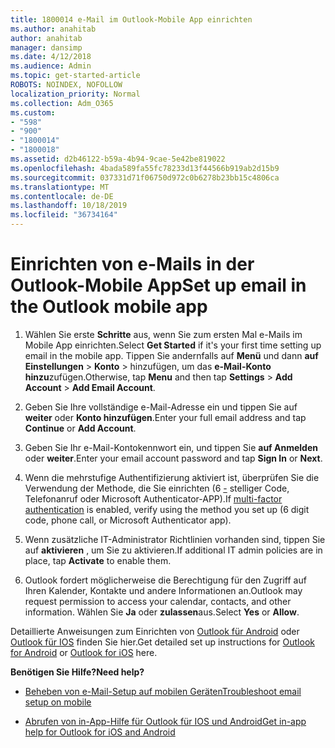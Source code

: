 ```yaml
---
title: 1800014 e-Mail im Outlook-Mobile App einrichten
ms.author: anahitab
author: anahitab
manager: dansimp
ms.date: 4/12/2018
ms.audience: Admin
ms.topic: get-started-article
ROBOTS: NOINDEX, NOFOLLOW
localization_priority: Normal
ms.collection: Adm_O365
ms.custom:
- "598"
- "900"
- "1800014"
- "1800018"
ms.assetid: d2b46122-b59a-4b94-9cae-5e42be819022
ms.openlocfilehash: 4bada589fa55fc78233d13f44566b919ab2d15b9
ms.sourcegitcommit: 037331d71f06750d972c0b6278b23bb15c4806ca
ms.translationtype: MT
ms.contentlocale: de-DE
ms.lasthandoff: 10/18/2019
ms.locfileid: "36734164"
---
```

# <a name="set-up-email-in-the-outlook-mobile-app"></a><span data-ttu-id="f50b3-102">Einrichten von e-Mails in der Outlook-Mobile App</span><span class="sxs-lookup"><span data-stu-id="f50b3-102">Set up email in the Outlook mobile app</span></span>

1. <span data-ttu-id="f50b3-103">Wählen Sie erste **Schritte** aus, wenn Sie zum ersten Mal e-Mails im Mobile App einrichten.</span><span class="sxs-lookup"><span data-stu-id="f50b3-103">Select **Get Started** if it's your first time setting up email in the mobile app.</span></span> <span data-ttu-id="f50b3-104">Tippen Sie andernfalls auf **Menü** und dann **auf Einstellungen** \> **Konto** \> hinzufügen, um das **e-Mail-Konto hinzu**zufügen.</span><span class="sxs-lookup"><span data-stu-id="f50b3-104">Otherwise, tap **Menu** and then tap **Settings** \> **Add Account** \> **Add Email Account**.</span></span>

2. <span data-ttu-id="f50b3-105">Geben Sie Ihre vollständige e-Mail-Adresse ein und tippen Sie auf **weiter** oder **Konto hinzufügen**.</span><span class="sxs-lookup"><span data-stu-id="f50b3-105">Enter your full email address and tap **Continue** or **Add Account**.</span></span>

3. <span data-ttu-id="f50b3-106">Geben Sie Ihr e-Mail-Kontokennwort ein, und tippen Sie **auf Anmelden** oder **weiter**.</span><span class="sxs-lookup"><span data-stu-id="f50b3-106">Enter your email account password and tap **Sign In** or **Next**.</span></span>

4. <span data-ttu-id="f50b3-107">Wenn die mehrstufige Authentifizierung aktiviert ist, überprüfen Sie die Verwendung der Methode, die Sie einrichten (6 [-](https://docs.microsoft.com/office365/admin/security-and-compliance/set-up-multi-factor-authentication) stelliger Code, Telefonanruf oder Microsoft Authenticator-APP).</span><span class="sxs-lookup"><span data-stu-id="f50b3-107">If [multi-factor authentication](https://docs.microsoft.com/office365/admin/security-and-compliance/set-up-multi-factor-authentication) is enabled, verify using the method you set up (6 digit code, phone call, or Microsoft Authenticator app).</span></span>

5. <span data-ttu-id="f50b3-108">Wenn zusätzliche IT-Administrator Richtlinien vorhanden sind, tippen Sie auf **aktivieren** , um Sie zu aktivieren.</span><span class="sxs-lookup"><span data-stu-id="f50b3-108">If additional IT admin policies are in place, tap **Activate** to enable them.</span></span>

6. <span data-ttu-id="f50b3-109">Outlook fordert möglicherweise die Berechtigung für den Zugriff auf Ihren Kalender, Kontakte und andere Informationen an.</span><span class="sxs-lookup"><span data-stu-id="f50b3-109">Outlook may request permission to access your calendar, contacts, and other information.</span></span> <span data-ttu-id="f50b3-110">Wählen Sie **Ja** oder **zulassen**aus.</span><span class="sxs-lookup"><span data-stu-id="f50b3-110">Select **Yes** or **Allow**.</span></span>

<span data-ttu-id="f50b3-111">Detaillierte Anweisungen zum Einrichten von [Outlook für Android](https://support.office.com/article/886db551-8dfa-4fd5-b835-f8e532091872.aspx) oder [Outlook für IOS](https://support.office.com/article/b2de2161-cc1d-49ef-9ef9-81acd1c8e234.aspx) finden Sie hier.</span><span class="sxs-lookup"><span data-stu-id="f50b3-111">Get detailed set up instructions for [Outlook for Android](https://support.office.com/article/886db551-8dfa-4fd5-b835-f8e532091872.aspx) or [Outlook for iOS](https://support.office.com/article/b2de2161-cc1d-49ef-9ef9-81acd1c8e234.aspx) here.</span></span>
  
 <span data-ttu-id="f50b3-112">**Benötigen Sie Hilfe?**</span><span class="sxs-lookup"><span data-stu-id="f50b3-112">**Need help?**</span></span>
  
- [<span data-ttu-id="f50b3-113">Beheben von e-Mail-Setup auf mobilen Geräten</span><span class="sxs-lookup"><span data-stu-id="f50b3-113">Troubleshoot email setup on mobile</span></span>](https://support.office.com/article/a264ef01-9c88-48fb-9285-7017e4f31f02.aspx)

- [<span data-ttu-id="f50b3-114">Abrufen von in-App-Hilfe für Outlook für IOS und Android</span><span class="sxs-lookup"><span data-stu-id="f50b3-114">Get in-app help for Outlook for iOS and Android</span></span>](https://support.office.com/article/218a22d1-9fa5-4889-b689-de1c63493243.aspx#ID0EAABAAA=Contact_Support)
